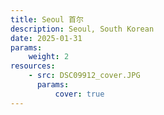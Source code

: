 ```yaml
---
title: Seoul 首尔
description: Seoul, South Korean
date: 2025-01-31
params:
    weight: 2
resources:
    - src: DSC09912_cover.JPG
      params:
          cover: true
---
```


